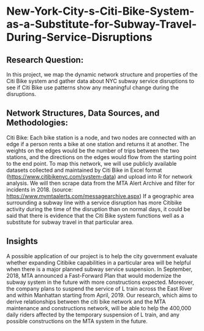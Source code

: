 # New-York-City-s-Citi-Bike-System-as-a-Substitute-for-Subway-Travel-During-Service-Disruptions
## Research Question:
In this project, we map the dynamic network structure and properties of the Citi Bike system and gather data about NYC subway service disruptions to see if Citi Bike use patterns show any meaningful change during the disruptions.

## Network Structures, Data Sources, and Methodologies:
Citi Bike: Each bike station is a node, and two nodes are connected with an edge if a person rents a bike at one station and returns it at another. The weights on the edges would be the number of trips between the two stations, and the directions on the edges would flow from the starting point to the end point. To map this network, we will use publicly available datasets collected and maintained by Citi Bike in Excel format (https://www.citibikenyc.com/system-data) and upload into R for network analysis.
We will then scrape data from the MTA Alert Archive and filter for incidents in 2018. (source: https://www.mymtaalerts.com/messagearchive.aspx) If a geographic area surrounding a subway line with a service disruption has more Citibike activity during the time of the disruption than on normal days, it could be said that there is evidence that the Citi Bike system functions well as a substitute for subway travel in that particular area. 

## Insights
A possible application of our project is to help the city government evaluate whether expanding Citibike capabilities in a particular area will be helpful when there is a major planned subway service suspension. In September, 2018, MTA announced a Fast-Forward Plan that would modernize the subway system in the future with more constructions expected. Moreover, the company plans to suspend the service of L train across the East River and within Manhattan starting from April, 2019. Our research, which aims to derive relationships between the citi bike network and the MTA maintenance and constructions network, will be able to help the 400,000 daily riders affected by the temporary suspension of L train, and any possible constructions on the MTA system in the future.
